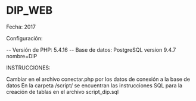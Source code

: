 # DIP_WEB

Fecha: 2017

Configuración:

-- Versión de PHP: 5.4.16 -- Base de datos: PostgreSQL version 9.4.7 nombre=DIP

INSTRUCCIONES:

Cambiar en el archivo conectar.php por los datos de conexión a la base de datos
En la carpeta /script/ se encuentran las instrucciones SQL para la creación de tablas en el archivo script_dip.sql

